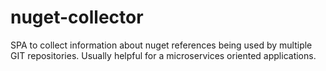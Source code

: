 # nuget-collector
SPA to collect information about nuget references being used by multiple GIT repositories. Usually helpful for a microservices oriented applications.

